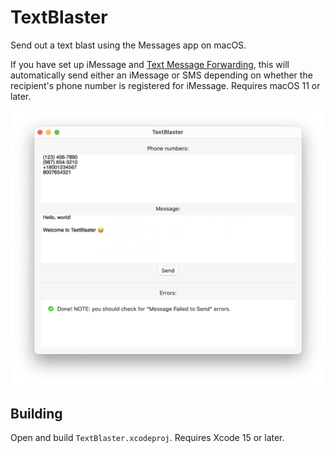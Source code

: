 # TextBlaster

Send out a text blast using the Messages app on macOS.

If you have set up iMessage and [Text Message Forwarding](https://support.apple.com/en-us/HT208386), this will automatically send either an iMessage or SMS depending on whether the recipient's phone number is registered for iMessage. Requires macOS 11 or later.

![Screenshot](screenshot.png)

## Building

Open and build `TextBlaster.xcodeproj`. Requires Xcode 15 or later.